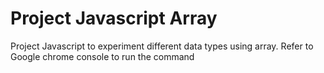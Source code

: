 # Project Javascript Array

Project Javascript to experiment different data types using array.
Refer to Google chrome console to run the command